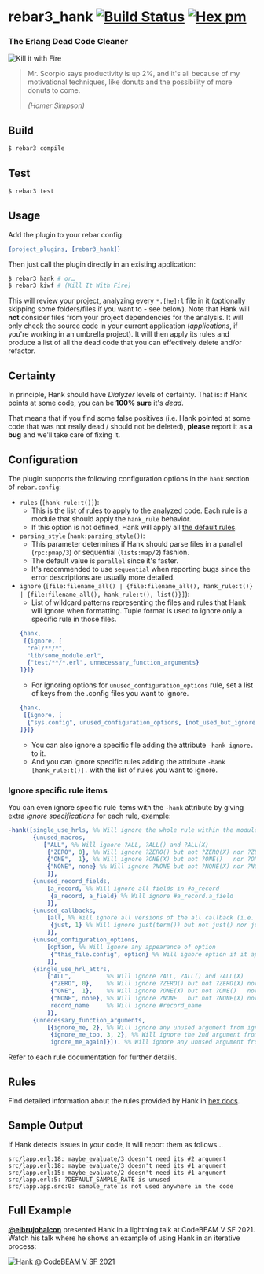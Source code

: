 # rebar3_hank [![Build Status](https://github.com/AdRoll/rebar3_hank/actions/workflows/erlang.yml/badge.svg)](https://github.com/AdRoll/rebar3_hank) [![Hex pm](http://img.shields.io/hexpm/v/rebar3_hank.svg?style=flat)](https://hex.pm/packages/rebar3_hank)
### The Erlang Dead Code Cleaner

![Kill it with Fire](https://repository-images.githubusercontent.com/321259416/91eb8780-3de1-11eb-83e2-be100515c76b)
> Mr. Scorpio says productivity is up 2%, and it's all because of my motivational techniques, like donuts and the possibility of more donuts to come.
>
> _(Homer Simpson)_

## Build

```bash
$ rebar3 compile
```

## Test

```bash
$ rebar3 test
```

## Usage

Add the plugin to your rebar config:

```erlang
{project_plugins, [rebar3_hank]}
```

Then just call the plugin directly in an existing application:

```bash
$ rebar3 hank # or…
$ rebar3 kiwf # (Kill It With Fire)
```

This will review your project, analyzing every `*.[he]rl` file in it (optionally skipping some folders/files if you want to - see below).
Note that Hank will **not** consider files from your project dependencies for the analysis. It will only check the source code in your current application (_applications_, if you're working in an umbrella project).
It will then apply its rules and produce a list of all the dead code that you can effectively delete and/or refactor.

## Certainty

In principle, Hank should have _Dialyzer_ levels of certainty. That is: if Hank points at some code, you can be **100% sure** it's _dead_.

That means that if you find some false positives (i.e. Hank pointed at some code that was not really dead / should not be deleted), **please** report it as **a bug** and we'll take care of fixing it.

## Configuration

The plugin supports the following configuration options in the `hank` section of `rebar.config`:

* `rules` (`[hank_rule:t()]`):
    - This is the list of rules to apply to the analyzed code. Each rule is a module that should apply the `hank_rule` behavior.
    - If this option is not defined, Hank will apply all [the default rules](src/rules).
* `parsing_style` (`hank:parsing_style()`):
    - This parameter determines if Hank should parse files in a parallel (`rpc:pmap/3`) or sequential (`lists:map/2`) fashion.
    - The default value is `parallel` since it's faster.
    - It's recommended to use `sequential` when reporting bugs since the error descriptions are usually more detailed.
* `ignore` (`[file:filename_all() | {file:filename_all(), hank_rule:t()} | {file:filename_all(), hank_rule:t(), list()}]`):
    - List of wildcard patterns representing the files and rules that Hank will ignore when formatting. Tuple format is used to ignore only a specific rule in those files.
  ```erlang
  {hank,
   [{ignore, [
    "rel/**/*",
    "lib/some_module.erl",
    {"test/**/*.erl", unnecessary_function_arguments}
  ]}]}
  ```
    - For ignoring options for `unused_configuration_options` rule, set a list of keys from the .config files you want to ignore.
  ```erlang
  {hank,
   [{ignore, [
    {"sys.config", unused_configuration_options, [not_used_but_ignored]}
  ]}]}
  ```
    - You can also ignore a specific file adding the attribute `-hank ignore.` to it.
    - And you can ignore specific rules adding the attribute `-hank [hank_rule:t()].` with the list of rules you want to ignore.

### Ignore specific rule items
You can even ignore specific rule items with the `-hank` attribute by giving extra _ignore specifications_ for each rule, example:
```erlang
-hank([single_use_hrls, %% Will ignore the whole rule within the module
       {unused_macros,
          ["ALL", %% Will ignore ?ALL, ?ALL() and ?ALL(X)
           {"ZERO", 0}, %% Will ignore ?ZERO() but not ?ZERO(X) nor ?ZERO
           {"ONE",  1}, %% Will ignore ?ONE(X) but not ?ONE()   nor ?ONE
           {"NONE", none} %% Will ignore ?NONE but not ?NONE(X) nor ?NONE()
           ]},
       {unused_record_fields,
           [a_record, %% Will ignore all fields in #a_record
            {a_record, a_field} %% Will ignore #a_record.a_field
           ]},
       {unused_callbacks,
           [all, %% Will ignore all versions of the all callback (i.e. any arity)
            {just, 1} %% Will ignore just(term()) but not just() nor just(_, _) callbacks
           ]},
       {unused_configuration_options,
           [option, %% Will ignore any appearance of option
            {"this_file.config", option} %% Will ignore option if it appears in "this_file.config"
           ]},
       {single_use_hrl_attrs,
           ["ALL",          %% Will ignore ?ALL, ?ALL() and ?ALL(X)
            {"ZERO", 0},    %% Will ignore ?ZERO() but not ?ZERO(X) nor ?ZERO
            {"ONE",  1},    %% Will ignore ?ONE(X) but not ?ONE()   nor ?ONE
            {"NONE", none}, %% Will ignore ?NONE   but not ?NONE(X) nor ?NONE()
            record_name     %% Will ignore #record_name
           ]},
       {unnecessary_function_arguments,
           [{ignore_me, 2}, %% Will ignore any unused argument from ignore_me/2
            {ignore_me_too, 3, 2}, %% Will ignore the 2nd argument from ignore_me_too/3
            ignore_me_again]}]). %% Will ignore any unused argument from any `ignore_me_again/x` within the module (no matter the arity)
```
Refer to each rule documentation for further details.

## Rules

Find detailed information about the rules provided by Hank in [hex docs](https://hexdocs.pm/rebar3_hank/).

## Sample Output

If Hank detects issues in your code, it will report them as follows…

```
src/lapp.erl:18: maybe_evaluate/3 doesn't need its #2 argument
src/lapp.erl:18: maybe_evaluate/3 doesn't need its #1 argument
src/lapp.erl:15: maybe_evaluate/2 doesn't need its #1 argument
src/lapp.erl:5: ?DEFAULT_SAMPLE_RATE is unused
src/lapp.app.src:0: sample_rate is not used anywhere in the code
```

## Full Example

[**@elbrujohalcon**](https://github.com/elbrujohalcon) presented Hank in a lightning talk at CodeBEAM V SF 2021. Watch his talk where he shows an example of using Hank in an iterative process:

[![Hank @ CodeBEAM V SF 2021](http://img.youtube.com/vi/JWicgBIoUTM/0.jpg)](http://www.youtube.com/watch?v=JWicgBIoUTM "Hank @ CodeBEAM V SF 2021")
